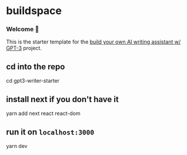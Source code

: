 # buildspace 
### Welcome 👋
This is the starter template for the [build your own AI writing assistant w/ GPT-3](https://buildspace.so/builds/ai-writer) project.

## cd into the repo
cd gpt3-writer-starter

## install next if you don't have it
yarn add next react react-dom

## run it on `localhost:3000`
yarn dev
